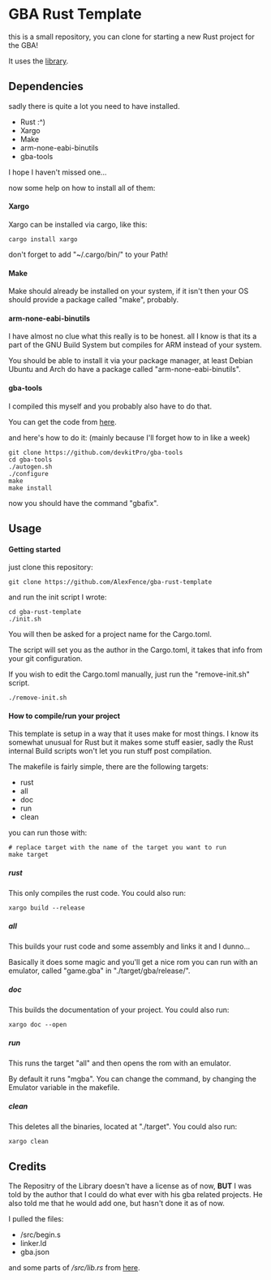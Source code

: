 # GBA Rust Template
this is a small repository, you can clone for starting a new Rust project for the GBA!

It uses the [library](https://github.com/jkarns275/stdgba).

## Dependencies
sadly there is quite a lot you need to have installed.

- Rust :^)
- Xargo
- Make
- arm-none-eabi-binutils
- gba-tools

I hope I haven't missed one...

now some help on how to install all of them:

#### Xargo
Xargo can be installed via cargo, like this:
```
cargo install xargo
```
don't forget to add "~/.cargo/bin/" to your Path!

#### Make
Make should already be installed on your system, if it isn't then your OS should provide a package called "make", probably.

#### arm-none-eabi-binutils
I have almost no clue what this really is to be honest. all I know is that its a part of the GNU Build System but compiles for ARM instead of your system.

You should be able to install it via your package manager, at least Debian Ubuntu and Arch do have a package called "arm-none-eabi-binutils".

#### gba-tools
I compiled this myself and you probably also have to do that.

You can get the code from [here](https://github.com/devkitPro/gba-tools).

and here's how to do it: (mainly because I'll forget how to in like a week)
```
git clone https://github.com/devkitPro/gba-tools
cd gba-tools
./autogen.sh
./configure
make
make install
```

now you should have the command "gbafix".

## Usage
#### Getting started
just clone this repository:
```
git clone https://github.com/AlexFence/gba-rust-template
```

and run the init script I wrote:
```
cd gba-rust-template
./init.sh
```

You will then be asked for a project name for the Cargo.toml.

The script will set you as the author in the Cargo.toml, it takes that info from your git configuration.

If you wish to edit the Cargo.toml manually, just run the "remove-init.sh" script.
```
./remove-init.sh
```

#### How to compile/run your project
This template is setup in a way that it uses make for most things.
I know its somewhat unusual for Rust but it makes some stuff easier, sadly the Rust internal Build scripts won't let you run stuff post compilation.

The makefile is fairly simple, there are the following targets:

- rust
- all
- doc
- run
- clean

you can run those with:
```
# replace target with the name of the target you want to run
make target
```

##### rust
This only compiles the rust code. You could also run:
```
xargo build --release
```

##### all
This builds your rust code and some assembly and links it and I dunno...

Basically it does some magic and you'll get a nice rom you can run with an emulator, called "game.gba" in "./target/gba/release/".

##### doc
This builds the documentation of your project. You could also run:
```
xargo doc --open
```

##### run
This runs the target "all" and then opens the rom with an emulator.

By default it runs "mgba". You can change the command, by changing the Emulator variable in the makefile.

##### clean
This deletes all the binaries, located at "./target". You could also run:
```
xargo clean
```

## Credits
The Repositry of the Library doesn't have a license as of now, **BUT** I was told by the author that I could do what ever with his gba related projects.
He also told me that he would add one, but hasn't done it as of now.

I pulled the files:
- /src/begin.s
- linker.ld
- gba.json

and some parts of */src/lib.rs* from [here](https://github.com/jkarns275/g).

